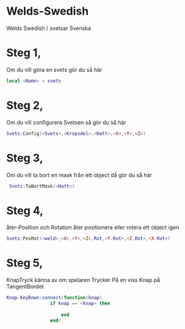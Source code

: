 # Welds-Swedish
Welds Swedish / svetsar Svenska

# Steg 1, 
Om du vill göra en svets gör du så här
```lua
local <Namn> = svets
```
# Steg 2, 
Om du vill configurera Svetsen så gör du så här
```lua
Svets:Config(<Svets>,<Kropsdel>,<Hatt>,<X>,<Y>,<Z>)
```
# Steg 3,
Om du vill ta bort en mask från ett object då gör du så här
```lua
 Svets:TaBortMask(<Hatt>)
```
# Steg 4, 
åter-Position och Rotation åter positionera eller rotera ett object igen
```lua
Svets:PosRot(<weld>,<X>,<Y>,<Z>,Rot,<Y.Rot>,<Z.Rot>,<X.Rot>)
```
# Steg 5, 
KnapTryck känna av om spelaren Trycker På en viss Knap på TangentBordet
```lua
Knap.KeyDown:connect(function(knap)
				if knap == <knap> then
				   
				    end
				end)
```

